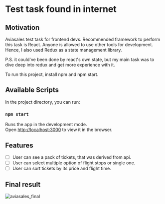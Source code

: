 # Test task found in internet
## Motivation

Aviasales test task for frontend devs. Recommended framework to perform this task is React.
Anyone is allowed to use other tools for development. Hence, I also used Redux as a state management library.

P.S. it could've been done by react's own state, but my main task was to dive deep into redux and get more experience with it.

To run this project, install npm and npm start.

## Available Scripts

In the project directory, you can run:

### `npm start`

Runs the app in the development mode.\
Open [http://localhost:3000](http://localhost:3000) to view it in the browser.


## Features

-   [ ] User can see a pack of tickets, that was derived from api.
-   [ ] User can select multiple option of flight stops or single one.
-   [ ] User can sort tickets by its price and flight time.

## Final result
![aviasales_final](https://user-images.githubusercontent.com/72103819/126771118-1eafe725-4a93-4762-9c4d-a7730a0a6aef.png)

